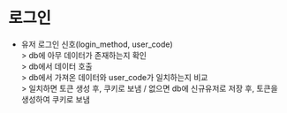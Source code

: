 # 로그인
* 유저 로그인 신호(login_method, user_code)
<br>> db에 아무 데이터가 존재하는지 확인
<br>> db에서 데이터 호출
<br>> db에서 가져온 데이터와 user_code가 일치하는지 비교
<br>> 일치하면 토큰 생성 후, 쿠키로 보냄 / 없으면 db에 신규유저로 저장 후, 토큰을 생성하여 쿠키로 보냄